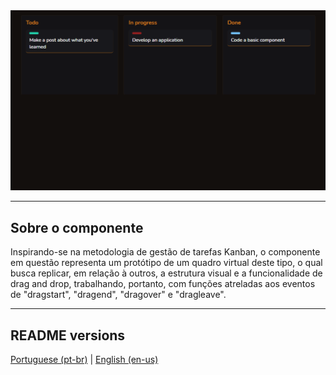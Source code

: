 <div align="center">
  <img src="./.github/demo.png" />
</div>

<hr>

## Sobre o componente

<p>
  Inspirando-se na metodologia de gestão de tarefas Kanban, o componente em questão representa um protótipo de um quadro virtual deste tipo, o qual busca replicar, em relação à outros, a estrutura visual e a funcionalidade de drag and drop, trabalhando, portanto, com funções atreladas aos eventos de "dragstart", "dragend", "dragover" e "dragleave".
</p>

<hr>

## README versions

<div>
  <a href="https://github.com/trybrito/handling-drag-and-drop-events/blob/main/README.md">
    Portuguese (pt-br)</a>
  |   
  <a href="https://github.com/trybrito/handling-drag-and-drop-events/blob/main/README-en.md">
    English (en-us)</a>
</div>
